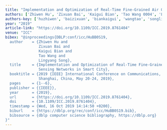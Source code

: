 ```yaml
---
title: "Implementation and Optimization of Real-Time Fine-Grained Air Quality Sensing Networks in Smart City"
authors: ['Zhiwen Hu', 'Zixuan Bai', 'Kaigui Bian', 'Tao Wang 0004', 'Lingyang Song']
authors-key: ['huzhiwen', 'baizixuan', 'biankaigui', 'wangtao', 'songlingyang']
year: "2019"
article-link: "https://doi.org/10.1109/ICC.2019.8761404"
venue: "ICC"
bibex: "@inproceedings{DBLP:conf/icc/HuBB0S19,
  author    = {Zhiwen Hu and
               Zixuan Bai and
               Kaigui Bian and
               Tao Wang and
               Lingyang Song},
  title     = {Implementation and Optimization of Real-Time Fine-Grained Air Quality
               Sensing Networks in Smart City},
  booktitle = {2019 {IEEE} International Conference on Communications, {ICC} 2019,
               Shanghai, China, May 20-24, 2019},
  pages     = {1--6},
  publisher = {{IEEE}},
  year      = {2019},
  url       = {https://doi.org/10.1109/ICC.2019.8761404},
  doi       = {10.1109/ICC.2019.8761404},
  timestamp = {Wed, 16 Oct 2019 14:14:50 +0200},
  biburl    = {https://dblp.org/rec/conf/icc/HuBB0S19.bib},
  bibsource = {dblp computer science bibliography, https://dblp.org}
}"
---
```

